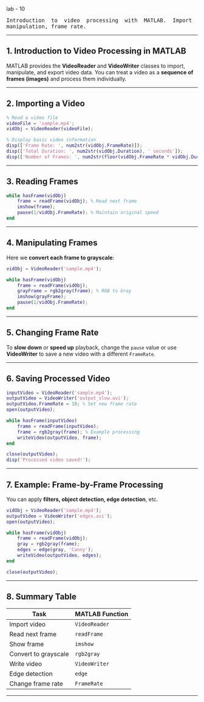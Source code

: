 lab - 10
<pre>
Introduction  to  video  processing  with  MATLAB.  Import  video,  do  different 
manipulation, frame rate.
</pre>
---

## **1. Introduction to Video Processing in MATLAB**

MATLAB provides the **VideoReader** and **VideoWriter** classes to import, manipulate, and export video data.
You can treat a video as a **sequence of frames (images)** and process them individually.

---

## **2. Importing a Video**

```matlab
% Read a video file
videoFile = 'sample.mp4'; 
vidObj = VideoReader(videoFile);

% Display basic video information
disp(['Frame Rate: ', num2str(vidObj.FrameRate)]);
disp(['Total Duration: ', num2str(vidObj.Duration), ' seconds']);
disp(['Number of Frames: ', num2str(floor(vidObj.FrameRate * vidObj.Duration))]);
```

---

## **3. Reading Frames**

```matlab
while hasFrame(vidObj)
    frame = readFrame(vidObj); % Read next frame
    imshow(frame);
    pause(1/vidObj.FrameRate); % Maintain original speed
end
```

---

## **4. Manipulating Frames**

Here we **convert each frame to grayscale**:

```matlab
vidObj = VideoReader('sample.mp4');

while hasFrame(vidObj)
    frame = readFrame(vidObj);
    grayFrame = rgb2gray(frame); % RGB to Gray
    imshow(grayFrame);
    pause(1/vidObj.FrameRate);
end
```

---

## **5. Changing Frame Rate**

To **slow down** or **speed up** playback, change the `pause` value or use **VideoWriter** to save a new video with a different `FrameRate`.

---

## **6. Saving Processed Video**

```matlab
inputVideo = VideoReader('sample.mp4');
outputVideo = VideoWriter('output_slow.avi');
outputVideo.FrameRate = 10; % Set new frame rate
open(outputVideo);

while hasFrame(inputVideo)
    frame = readFrame(inputVideo);
    frame = rgb2gray(frame); % Example processing
    writeVideo(outputVideo, frame);
end

close(outputVideo);
disp('Processed video saved!');
```

---

## **7. Example: Frame-by-Frame Processing**

You can apply **filters, object detection, edge detection**, etc.

```matlab
vidObj = VideoReader('sample.mp4');
outputVideo = VideoWriter('edges.avi');
open(outputVideo);

while hasFrame(vidObj)
    frame = readFrame(vidObj);
    gray = rgb2gray(frame);
    edges = edge(gray, 'Canny');
    writeVideo(outputVideo, edges);
end

close(outputVideo);
```

---

## **8. Summary Table**

| Task                 | MATLAB Function |
| -------------------- | --------------- |
| Import video         | `VideoReader`   |
| Read next frame      | `readFrame`     |
| Show frame           | `imshow`        |
| Convert to grayscale | `rgb2gray`      |
| Write video          | `VideoWriter`   |
| Edge detection       | `edge`          |
| Change frame rate    | `FrameRate`     |

---